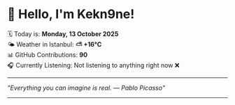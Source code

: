 # 👋 Hello, I'm Kekn9ne!

🗓️ Today is: **Monday, 13 October 2025**  
🌤️ Weather in Istanbul: **⛅️  +16°C**  
📊 GitHub Contributions: **90**  
🎧 Currently Listening: Not listening to anything right now ❌

---

_"Everything you can imagine is real. — *Pablo Picasso*"_

---
